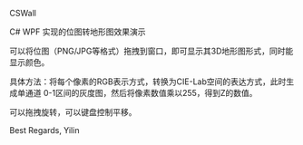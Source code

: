 CSWall

C# WPF 实现的位图转地形图效果演示

可以将位图（PNG/JPG等格式）拖拽到窗口，即可显示其3D地形图形式，同时能显示颜色。

具体方法：将每个像素的RGB表示方式，转换为CIE-Lab空间的表达方式，此时生成单通道
0-1区间的灰度图，然后将像素数值乘以255，得到Z的数值。


可以拖拽旋转，可以键盘控制平移。

Best Regards,
Yilin
